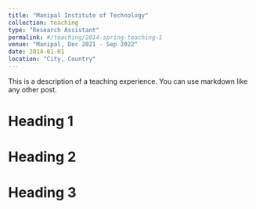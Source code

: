 ```yaml
---
title: "Manipal Institute of Technology"
collection: teaching
type: "Research Assistant"
permalink: #/teaching/2014-spring-teaching-1
venue: "Manipal, Dec 2021 - Sep 2022"
date: 2014-01-01
location: "City, Country"
---
```


This is a description of a teaching experience. You can use markdown like any other post.

Heading 1
======

Heading 2
======

Heading 3
======